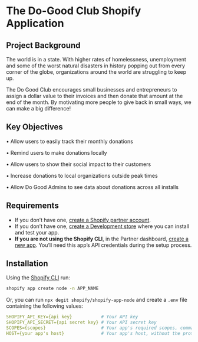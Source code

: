 # The Do-Good Club Shopify Application

## Project Background

The world is in a state. With higher rates of homelessness, unemployment and some of the
worst natural disasters in history popping out from every corner of the globe, organizations
around the world are struggling to keep up.

The Do Good Club encourages small businesses and entrepreneurs to assign a dollar value to
their invoices and then donate that amount at the end of the month. By motivating more people to give back in
small ways, we can make a big difference!

## Key Objectives
• Allow users to easily track their monthly donations

• Remind users to make donations locally

• Allow users to show their social impact to their customers

• Increase donations to local organizations outside peak times

• Allow Do Good Admins to see data about donations across all installs

## Requirements

- If you don’t have one, [create a Shopify partner account](https://partners.shopify.com/signup).
- If you don’t have one, [create a Development store](https://help.shopify.com/en/partners/dashboard/development-stores#create-a-development-store) where you can install and test your app.
- **If you are not using the Shopify CLI**, in the Partner dashboard, [create a new app](https://help.shopify.com/en/api/tools/partner-dashboard/your-apps#create-a-new-app). You’ll need this app’s API credentials during the setup process.

## Installation

Using the [Shopify CLI](https://github.com/Shopify/shopify-cli) run:

```sh
shopify app create node -n APP_NAME
```

Or, you can run `npx degit shopify/shopify-app-node` and create a `.env` file containing the following values:

```yaml
SHOPIFY_API_KEY={api key}           # Your API key
SHOPIFY_API_SECRET={api secret key} # Your API secret key
SCOPES={scopes}                     # Your app's required scopes, comma-separated
HOST={your app's host}              # Your app's host, without the protocol prefix
```
